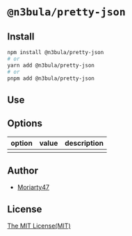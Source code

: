 # `@n3bula/pretty-json`

### 

## Install

```sh
npm install @n3bula/pretty-json
# or
yarn add @n3bula/pretty-json
# or
pnpm add @n3bula/pretty-json
```

## Use

## Options

| option | value | description |
| :----- | :---- | :---------- |
|        |       |             |

## Author

- [Moriarty47](https://github.com/Moriarty47)

## License

[The MIT License(MIT)](https://github.com/Moriarty47/n3bula/blob/main/LICENSE)
